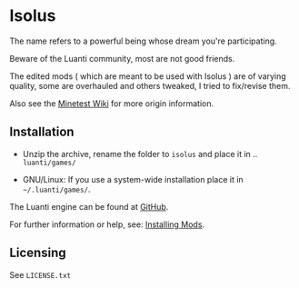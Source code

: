 # Isolus

The name refers to a powerful being whose dream you're participating.

Beware of the Luanti community, most are not good friends.

The edited mods ( which are meant to be used with Isolus ) are of varying quality,
some are overhauled and others tweaked, I tried to fix/revise them.

Also see the [Minetest Wiki](https://wiki.minetest.net/Subgames/Minetest_Game) for more origin information.

## Installation

- Unzip the archive, rename the folder to `isolus` and place it in .. `luanti/games/`

- GNU/Linux: If you use a system-wide installation place it in `~/.luanti/games/`.

The Luanti engine can be found at [GitHub](https://github.com/minetest/minetest).

For further information or help, see: [Installing Mods](https://wiki.minetest.net/Installing_Mods).

## Licensing

See `LICENSE.txt`

